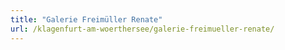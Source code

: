 ```yaml
---
title: "Galerie Freimüller Renate"
url: /klagenfurt-am-woerthersee/galerie-freimueller-renate/
---
```

